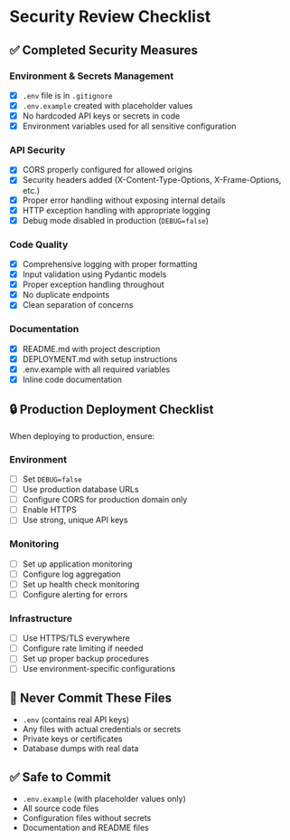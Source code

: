 # Security Review Checklist

## ✅ Completed Security Measures

### Environment & Secrets Management
- [x] `.env` file is in `.gitignore`
- [x] `.env.example` created with placeholder values
- [x] No hardcoded API keys or secrets in code
- [x] Environment variables used for all sensitive configuration

### API Security
- [x] CORS properly configured for allowed origins
- [x] Security headers added (X-Content-Type-Options, X-Frame-Options, etc.)
- [x] Proper error handling without exposing internal details
- [x] HTTP exception handling with appropriate logging
- [x] Debug mode disabled in production (`DEBUG=false`)

### Code Quality
- [x] Comprehensive logging with proper formatting
- [x] Input validation using Pydantic models
- [x] Proper exception handling throughout
- [x] No duplicate endpoints
- [x] Clean separation of concerns

### Documentation
- [x] README.md with project description
- [x] DEPLOYMENT.md with setup instructions
- [x] .env.example with all required variables
- [x] Inline code documentation

## 🔒 Production Deployment Checklist

When deploying to production, ensure:

### Environment
- [ ] Set `DEBUG=false`
- [ ] Use production database URLs
- [ ] Configure CORS for production domain only
- [ ] Enable HTTPS
- [ ] Use strong, unique API keys

### Monitoring
- [ ] Set up application monitoring
- [ ] Configure log aggregation
- [ ] Set up health check monitoring
- [ ] Configure alerting for errors

### Infrastructure
- [ ] Use HTTPS/TLS everywhere
- [ ] Configure rate limiting if needed
- [ ] Set up proper backup procedures
- [ ] Use environment-specific configurations

## 🚨 Never Commit These Files
- `.env` (contains real API keys)
- Any files with actual credentials or secrets
- Private keys or certificates
- Database dumps with real data

## ✅ Safe to Commit
- `.env.example` (with placeholder values only)
- All source code files
- Configuration files without secrets
- Documentation and README files
